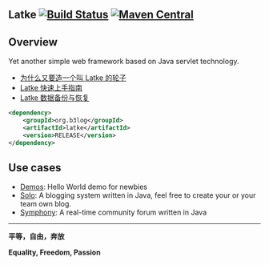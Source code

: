 Latke [![Build Status](https://travis-ci.org/b3log/latke.png?branch=master)](https://travis-ci.org/b3log/latke) [![Maven Central](https://img.shields.io/maven-central/v/org.b3log/latke-parent.svg)]()
----

## Overview

Yet another simple web framework based on Java servlet technology.

* [为什么又要造一个叫 Latke 的轮子](http://88250.b3log.org/why-latke-exists)
* [Latke 快速上手指南](http://dwz.cn/a4E1G)
* [Latke 数据备份与恢复](https://docs.google.com/document/d/1IQkkUuaCPNHc_Wjw_5mNwPKUX8TpkAGCGqUaAErOTLo/edit?usp=sharing)

```xml
<dependency>
    <groupId>org.b3log</groupId>
    <artifactId>latke</artifactId>
    <version>RELEASE</version>
</dependency>
```

## Use cases

* [Demos](https://github.com/b3log/latke-demo): Hello World demo for newbies
* [Solo](https://github.com/b3log/solo): A blogging system written in Java, feel free to create your or your team own blog. 
* [Symphony](https://github.com/b3log/symphony): A real-time community forum written in Java


----
**平等，自由，奔放**

**Equality, Freedom, Passion**
